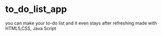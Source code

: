# to_do_list_app
you can make your to-do list and it even stays after refreshing
made with HTML5,CSS, Java Script
